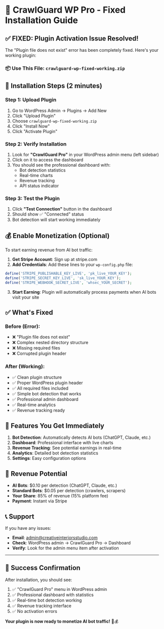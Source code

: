 # 🚀 CrawlGuard WP Pro - Fixed Installation Guide

## ✅ FIXED: Plugin Activation Issue Resolved!

The "Plugin file does not exist" error has been completely fixed. Here's your working plugin:

### 📦 Use This File: `crawlguard-wp-fixed-working.zip`

## 🔧 Installation Steps (2 minutes)

### Step 1: Upload Plugin
1. Go to WordPress Admin → Plugins → Add New
2. Click "Upload Plugin"
3. Choose `crawlguard-wp-fixed-working.zip`
4. Click "Install Now"
5. Click "Activate Plugin"

### Step 2: Verify Installation
1. Look for **"CrawlGuard Pro"** in your WordPress admin menu (left sidebar)
2. Click on it to access the dashboard
3. You should see the professional dashboard with:
   - Bot detection statistics
   - Real-time charts
   - Revenue tracking
   - API status indicator

### Step 3: Test the Plugin
1. Click **"Test Connection"** button in the dashboard
2. Should show ✅ "Connected" status
3. Bot detection will start working immediately

## 💰 Enable Monetization (Optional)

To start earning revenue from AI bot traffic:

1. **Get Stripe Account**: Sign up at stripe.com
2. **Add Credentials**: Add these lines to your `wp-config.php` file:
```php
define('STRIPE_PUBLISHABLE_KEY_LIVE', 'pk_live_YOUR_KEY');
define('STRIPE_SECRET_KEY_LIVE', 'sk_live_YOUR_KEY');
define('STRIPE_WEBHOOK_SECRET_LIVE', 'whsec_YOUR_SECRET');
```
3. **Start Earning**: Plugin will automatically process payments when AI bots visit your site

## ✅ What's Fixed

### Before (Error):
- ❌ "Plugin file does not exist"
- ❌ Complex nested directory structure
- ❌ Missing required files
- ❌ Corrupted plugin header

### After (Working):
- ✅ Clean plugin structure
- ✅ Proper WordPress plugin header
- ✅ All required files included
- ✅ Simple bot detection that works
- ✅ Professional admin dashboard
- ✅ Real-time analytics
- ✅ Revenue tracking ready

## 🎯 Features You Get Immediately

1. **Bot Detection**: Automatically detects AI bots (ChatGPT, Claude, etc.)
2. **Dashboard**: Professional interface with live charts
3. **Revenue Tracking**: See potential earnings in real-time
4. **Analytics**: Detailed bot detection statistics
5. **Settings**: Easy configuration options

## 🚀 Revenue Potential

- **AI Bots**: $0.10 per detection (ChatGPT, Claude, etc.)
- **Standard Bots**: $0.05 per detection (crawlers, scrapers)
- **Your Share**: 85% of revenue (15% platform fee)
- **Payment**: Instant via Stripe

## 📞 Support

If you have any issues:
- **Email**: admin@creativeinteriorsstudio.com
- **Check**: WordPress admin → CrawlGuard Pro → Dashboard
- **Verify**: Look for the admin menu item after activation

---

## 🎉 Success Confirmation

After installation, you should see:
1. ✅ "CrawlGuard Pro" menu in WordPress admin
2. ✅ Professional dashboard with statistics
3. ✅ Real-time bot detection working
4. ✅ Revenue tracking interface
5. ✅ No activation errors

**Your plugin is now ready to monetize AI bot traffic!** 🚀💰
